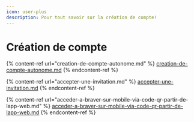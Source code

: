 ```yaml
---
icon: user-plus
description: Pour tout savoir sur la création de compte!
---
```


# Création de compte

{% content-ref url="creation-de-compte-autonome.md" %}
[creation-de-compte-autonome.md](creation-de-compte-autonome.md)
{% endcontent-ref %}

{% content-ref url="accepter-une-invitation.md" %}
[accepter-une-invitation.md](accepter-une-invitation.md)
{% endcontent-ref %}

{% content-ref url="acceder-a-braver-sur-mobile-via-code-qr-partir-de-lapp-web.md" %}
[acceder-a-braver-sur-mobile-via-code-qr-partir-de-lapp-web.md](acceder-a-braver-sur-mobile-via-code-qr-partir-de-lapp-web.md)
{% endcontent-ref %}
